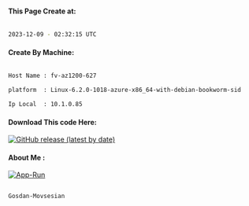 
   
#### This Page Create at:

```bash

2023-12-09 - 02:32:15 UTC

```

#### Create By Machine:

```bash

Host Name : fv-az1200-627

platform  : Linux-6.2.0-1018-azure-x86_64-with-debian-bookworm-sid

Ip Local  : 10.1.0.85

```
#### Download This code Here:

[![GitHub release (latest by date)](https://img.shields.io/github/v/release/Gosdan-Movsesian/Gosdan?style=for-the-badge&label=Download)](https://github.com/Gosdan-Movsesian/Gosdan/releases) 

</p> 

#### About Me :

[![App-Run](https://github.com/Gosdan-Movsesian/Gosdan/actions/workflows/App-Run.yml/badge.svg)](https://github.com/Gosdan-Movsesian/Gosdan/actions/workflows/App-Run.yml)

```bash

Gosdan-Movsesian

```


